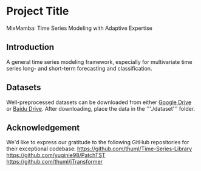 # Project Title
MixMamba: Time Series Modeling with Adaptive Expertise

## Introduction
A general time series modeling framework, especially for multivariate time series long- and short-term forecasting and classification.

## Datasets
Well-preprocessed datasets can be downloaded from either [Google Drive](https://drive.google.com/drive/folders/13Cg1KYOlzM5C7K8gK8NfC-F3EYxkM3D2) or [Baidu Drive](https://pan.baidu.com/s/1r3KhGd0Q9PJIUZdfEYoymg?pwd=i9iy). After downloading, place the data in the '''./dataset''' folder.

## Acknowledgement
We'd like to express our gratitude to the following GitHub repositories for their exceptional codebase:
https://github.com/thuml/Time-Series-Library
https://github.com/yuqinie98/PatchTST
https://github.com/thuml/iTransformer
